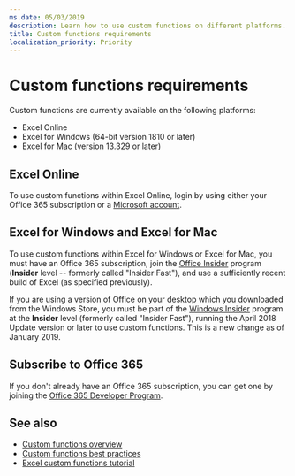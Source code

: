```yaml
---
ms.date: 05/03/2019
description: Learn how to use custom functions on different platforms. 
title: Custom functions requirements
localization_priority: Priority
---
```

# Custom functions requirements

Custom functions are currently available on the following platforms:

- Excel Online
- Excel for Windows (64-bit version 1810 or later)
- Excel for Mac (version 13.329 or later)

## Excel Online
To use custom functions within Excel Online, login by using either your Office 365 subscription or a [Microsoft account](https://account.microsoft.com/account).

## Excel for Windows and Excel for Mac
To use custom functions within Excel for Windows or Excel for Mac, you must have an Office 365 subscription, join the [Office Insider](https://products.office.com/office-insider) program (**Insider** level -- formerly called "Insider Fast"), and use a sufficiently recent build of Excel (as specified previously).

If you are using a version of Office on your desktop which you downloaded from the Windows Store, you must be part of the [Windows Insider](https://insider.windows.com/) program at the **Insider** level (formerly called "Insider Fast"), running the April 2018 Update version or later to use custom functions. This is a new change as of January 2019.

## Subscribe to Office 365
If you don't already have an Office 365 subscription, you can get one by joining the [Office 365 Developer Program](https://developer.microsoft.com/en-us/office/dev-program).

## See also
* [Custom functions overview](custom-functions-overview.md)
* [Custom functions best practices](custom-functions-best-practices.md)
* [Excel custom functions tutorial](../tutorials/excel-tutorial-create-custom-functions.md)
